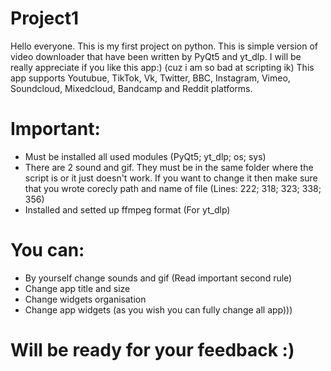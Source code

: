 # Project1

Hello everyone. This is my first project on python. This is simple version of video downloader that have been written by PyQt5 and yt_dlp. I will be really appreciate if you like this app:) (cuz i am so bad at scripting ik)
This app supports Youtubue, TikTok, Vk, Twitter, BBC, Instagram, Vimeo, Soundcloud, Mixedcloud, Bandcamp and Reddit platforms.

# Important:
- Must be installed all used modules (PyQt5; yt_dlp; os; sys)
- There are 2 sound and gif. They must be in the same folder where the script is or it just doesn't work. If you want to change it then make sure that you wrote corecly path and name of file (Lines: 222; 318; 323; 338; 356)
- Installed and setted up ffmpeg format (For yt_dlp)  

# You can:
- By yourself change sounds and gif (Read important second rule)
- Change app title and size
- Change widgets organisation
- Change app widgets (as you wish you can fully change all app)))

# Will be ready for your feedback :)
